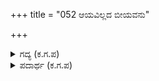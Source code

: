 +++
title = "052 ಆಯವಿಲ್ಲದ ಬೀಯವನು"

+++

<details><summary>ಗದ್ಯ (ಕ.ಗ.ಪ) </summary>

52. ಆದಾಯವಿಲ್ಲದ ವ್ಯಯವನ್ನು, ಪೂರ್ಣವಾಗಿ ಮಾಗದ ಗಾಯವನ್ನು, ಪರಿಪೂರ್ಣವಲ್ಲದ ಮಂತ್ರಾಲೋಚನೆಯನ್ನು ಮಾಡಿಕೊಂಡು, ನ್ಯಾಯವಿಲ್ಲದ ನಡವಳಿಕೆಯನ್ನು, ಅನ್ಯಾಯವುಂಟಾಗುವ ಪಾಪವನ್ನು ನಿನ್ನ ದೇಹದಲ್ಲಿ ಧರಿಸುವುದಿಲ್ಲವಲ್ಲವೇ ರಾಜಾ ?
</details>

<details><summary>ಪದಾರ್ಥ (ಕ.ಗ.ಪ) </summary>

ಆಯ-ಆದಾಯ, ಬೀಯ-ವ್ಯಯ, ಪೂರಾಯ-ಪೂರ್ಣ, ನಿರ್ದಾಯ-ನಿರ್ಧಾರ   
ಆಯವಿಲ್ಲದ ಬೀಯ-ಆದಯವಿಲ್ಲದ ವ್ಯಯ, ಪೂರಾಯವಿಲ್ಲದ-ಪೂರ್ಣವಾಗಿ ಮಾಗದ, ನಿರ್ದಾಯ-ಪರಿಪೂರ್ಣ, ಲೇಸಾಗಿ-ಚೆನ್ನಾಗಿ, ಅಚ್ಚುಕಟ್ಟಾಗಿ, ನಡವಳಿ-ಆಚರಣೆ, ಹೊದ್ದುವ-ಬಂದು ಸೇರುವ, ಪಾತಕವ-ಪಾಪವನ್ನು, ನಿಜಕಾಯದ-ನಿನ್ನ ದೇಹದಲ್ಲಿ, ಧರಿಸೆಯೆಲೆ-ಧರಿಸುವುದಿಲ್ಲ ಅಲ್ಲವೇ ?
</details>
